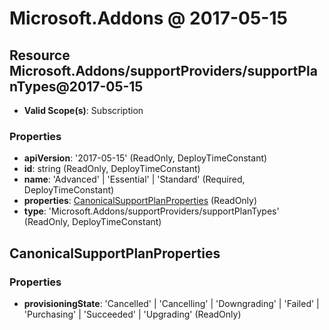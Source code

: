 # Microsoft.Addons @ 2017-05-15

## Resource Microsoft.Addons/supportProviders/supportPlanTypes@2017-05-15
* **Valid Scope(s)**: Subscription
### Properties
* **apiVersion**: '2017-05-15' (ReadOnly, DeployTimeConstant)
* **id**: string (ReadOnly, DeployTimeConstant)
* **name**: 'Advanced' | 'Essential' | 'Standard' (Required, DeployTimeConstant)
* **properties**: [CanonicalSupportPlanProperties](#canonicalsupportplanproperties) (ReadOnly)
* **type**: 'Microsoft.Addons/supportProviders/supportPlanTypes' (ReadOnly, DeployTimeConstant)

## CanonicalSupportPlanProperties
### Properties
* **provisioningState**: 'Cancelled' | 'Cancelling' | 'Downgrading' | 'Failed' | 'Purchasing' | 'Succeeded' | 'Upgrading' (ReadOnly)

